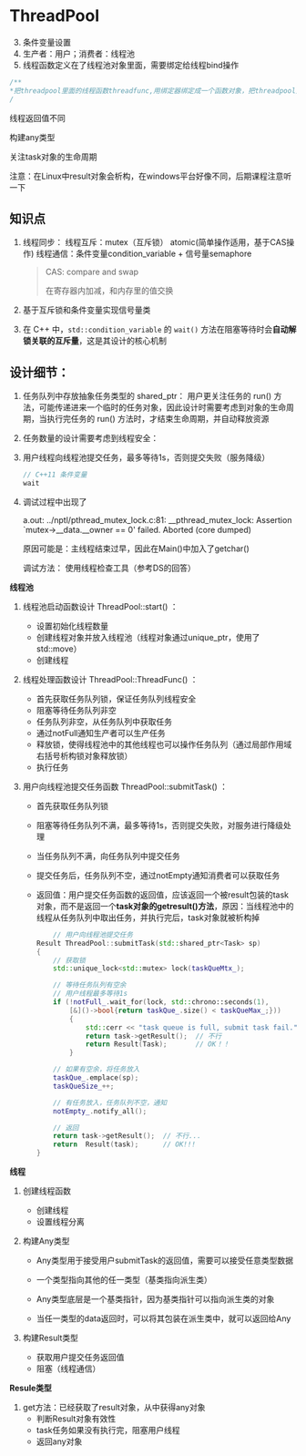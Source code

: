 # ThreadPool



3. 条件变量设置
4. 生产者：用户；消费者：线程池
5. 线程函数定义在了线程池对象里面，需要绑定给线程bind操作

```cpp
/**
*把threadpool里面的线程函数threadfunc,用绑定器绑定成一个函数对象，把threadpool对象绑定到线程函数类型的this指针上
/
```

线程返回值不同

构建any类型



关注task对象的生命周期



注意：在Linux中result对象会析构，在windows平台好像不同，后期课程注意听一下



## 知识点

1. 线程同步：
   线程互斥：mutex（互斥锁） atomic(简单操作适用，基于CAS操作)
   线程通信：条件变量condition_variable + 信号量semaphore

   > CAS: compare and swap
   >
   > 在寄存器内加减，和内存里的值交换

2. 基于互斥锁和条件变量实现信号量类

3. 在 C++ 中，`std::condition_variable` 的 `wait()` 方法在阻塞等待时会**自动解锁关联的互斥量**，这是其设计的核心机制



## 设计细节：

1. 任务队列中存放抽象任务类型的 shared_ptr：
   用户更关注任务的 run() 方法，可能传递进来一个临时的任务对象，因此设计时需要考虑到对象的生命周期，当执行完任务的 run() 方法时，才结束生命周期，并自动释放资源

2. 任务数量的设计需要考虑到线程安全：

3. 用户线程向线程池提交任务，最多等待1s，否则提交失败（服务降级）

   ```cpp
   // C++11 条件变量
   wait
   ```

4. 调试过程中出现了

   a.out: ../nptl/pthread_mutex_lock.c:81: __pthread_mutex_lock: Assertion `mutex->__data.__owner == 0' failed.
   Aborted (core dumped)

   原因可能是：主线程结束过早，因此在Main()中加入了getchar()

   调试方法：
   使用线程检查工具（参考DS的回答）



**线程池**

1. 线程池启动函数设计 ThreadPool::start() ：
   - 设置初始化线程数量
   - 创建线程对象并放入线程池（线程对象通过unique_ptr，使用了std::move）
   - 创建线程
   
2. 线程处理函数设计 ThreadPool::ThreadFunc() ：
   - 首先获取任务队列锁，保证任务队列线程安全
   - 阻塞等待任务队列非空
   - 任务队列非空，从任务队列中获取任务
   - 通过notFull通知生产者可以生产任务
   - 释放锁，使得线程池中的其他线程也可以操作任务队列（通过局部作用域右括号析构锁对象释放锁）
   - 执行任务

3. 用户向线程池提交任务函数 ThreadPool::submitTask() ：
   - 首先获取任务队列锁
   
   - 阻塞等待任务队列不满，最多等待1s，否则提交失败，对服务进行降级处理
   
   - 当任务队列不满，向任务队列中提交任务
   
   - 提交任务后，任务队列不空，通过notEmpty通知消费者可以获取任务
   
   - 返回值：用户提交任务函数的返回值，应该返回一个被result包装的task对象，而不是返回一个**task对象的getresult()方法**，原因：当线程池中的线程从任务队列中取出任务，并执行完后，task对象就被析构掉
   
     ```cpp
         // 用户向线程池提交任务
     Result ThreadPool::submitTask(std::shared_ptr<Task> sp)
     {
         // 获取锁
         std::unique_lock<std::mutex> lock(taskQueMtx_);
     
         // 等待任务队列有空余
         // 用户线程最多等待1s
         if (!notFull_.wait_for(lock, std::chrono::seconds(1),
             [&]()->bool{return taskQue_.size() < taskQueMax_;}))
             {
                 std::cerr << "task queue is full, submit task fail." << std::endl;
                 return task->getResult();	// 不行
                 return Result(Task);		// OK！！
             }
     
         // 如果有空余，将任务放入
         taskQue_.emplace(sp);
         taskQueSize_++;
     
         // 有任务放入，任务队列不空，通知
         notEmpty_.notify_all();
     
         // 返回
         return task->getResult();	// 不行...
         return  Result(task);		// OK!!!
     }
     ```
   
     



**线程**

1. 创建线程函数
   - 创建线程
   - 设置线程分离





1. 构建Any类型

   - Any类型用于接受用户submitTask的返回值，需要可以接受任意类型数据

   - 一个类型指向其他的任一类型（基类指向派生类）
   - Any类型底层是一个基类指针，因为基类指针可以指向派生类的对象
   - 当任一类型的data返回时，可以将其包装在派生类中，就可以返回给Any

2. 构建Result类型

   - 获取用户提交任务返回值
   - 阻塞（线程通信）



**Resule类型**

1. get方法：已经获取了result对象，从中获得any对象
   - 判断Result对象有效性
   - task任务如果没有执行完，阻塞用户线程
   - 返回any对象